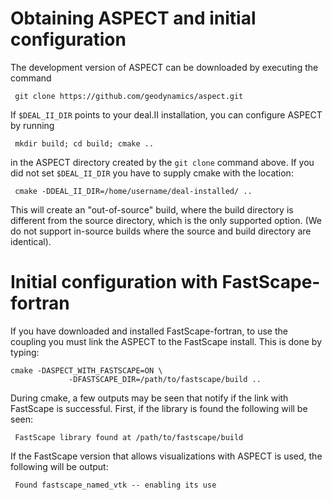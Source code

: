 
# Obtaining ASPECT and initial configuration

The development version of ASPECT can be
downloaded by executing the command

     git clone https://github.com/geodynamics/aspect.git

If `$DEAL_II_DIR` points to your deal.II
installation, you can configure ASPECT by
running

     mkdir build; cd build; cmake ..

in the ASPECT directory created by the
`git clone` command above. If you did not set `$DEAL_II_DIR` you have to
supply cmake with the location:

     cmake -DDEAL_II_DIR=/home/username/deal-installed/ ..

This will create an "out-of-source" build, where the build
directory is different from the source directory, which is the
only supported option. (We do not support in-source builds where the source
and build directory are identical).

# Initial configuration with FastScape-fortran

If you have downloaded and installed FastScape-fortran, to use the coupling
you must link the ASPECT to the FastScape install. This is done by typing:


    cmake -DASPECT_WITH_FASTSCAPE=ON \
                 -DFASTSCAPE_DIR=/path/to/fastscape/build ..

During cmake, a few outputs may be seen that notify if the link with FastScape is successful. First,
if the library is found the following will be seen:

     FastScape library found at /path/to/fastscape/build

If the FastScape version that allows visualizations with ASPECT is used, the following will be output:

     Found fastscape_named_vtk -- enabling its use
